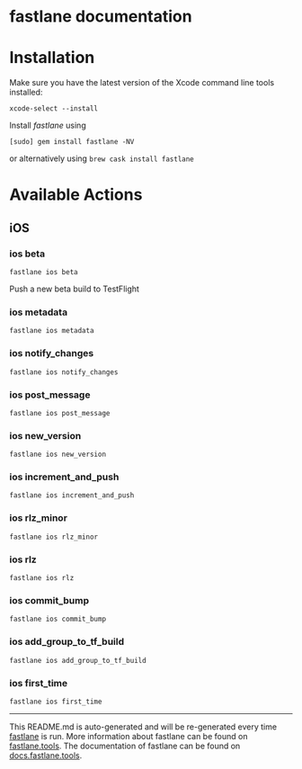 fastlane documentation
================
# Installation

Make sure you have the latest version of the Xcode command line tools installed:

```
xcode-select --install
```

Install _fastlane_ using
```
[sudo] gem install fastlane -NV
```
or alternatively using `brew cask install fastlane`

# Available Actions
## iOS
### ios beta
```
fastlane ios beta
```
Push a new beta build to TestFlight
### ios metadata
```
fastlane ios metadata
```

### ios notify_changes
```
fastlane ios notify_changes
```

### ios post_message
```
fastlane ios post_message
```

### ios new_version
```
fastlane ios new_version
```

### ios increment_and_push
```
fastlane ios increment_and_push
```

### ios rlz_minor
```
fastlane ios rlz_minor
```

### ios rlz
```
fastlane ios rlz
```

### ios commit_bump
```
fastlane ios commit_bump
```

### ios add_group_to_tf_build
```
fastlane ios add_group_to_tf_build
```

### ios first_time
```
fastlane ios first_time
```


----

This README.md is auto-generated and will be re-generated every time [fastlane](https://fastlane.tools) is run.
More information about fastlane can be found on [fastlane.tools](https://fastlane.tools).
The documentation of fastlane can be found on [docs.fastlane.tools](https://docs.fastlane.tools).
